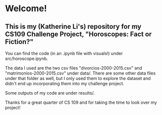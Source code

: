 # Welcome! 

## This is my (Katherine Li's) repository for my CS109 Challenge Project, "Horoscopes: Fact or Fiction?"

You can find the code (in an .ipynb file with visuals!) under src/horoscope.ipynb.

The data I used are the two csv files "divorcios-2000-2015.csv" and "matrimonios-2000-2015.csv" under data/. There are some other data files under that folder as well, but I only used them to explore the dataset and didn't end up incorporating them into my challenge project.

Some outputs of my code are under results/. 

Thanks for a great quarter of CS 109 and for taking the time to look over my project!
